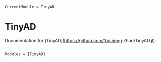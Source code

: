 ```@meta
CurrentModule = TinyAD
```

# TinyAD

Documentation for [TinyAD](https://github.com/Yusheng Zhao/TinyAD.jl).

```@index
```

```@autodocs
Modules = [TinyAD]
```
